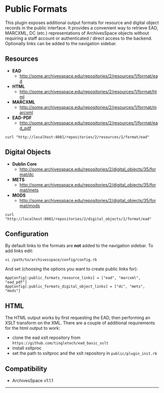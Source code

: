 Public Formats
=========

This plugin exposes additional output formats for resource and digital object records in the public interface. It provides a convenient way to retrieve EAD, MARCXML, DC (etc.) representations of ArchivesSpace objects without requiring a staff account or authenticated / direct access to the backend. Optionally links can be added to the navigation sidebar. 

Resources
-------------

- **EAD**
  - http://some.archivesspace.edu/repositories/2/resources/1/format/ead
- **HTML**
  - http://some.archivesspace.edu/repositories/2/resources/1/format/html
- **MARCXML**
  - http://some.archivesspace.edu/repositories/2/resources/1/format/marcxml
- **EAD-PDF**
  - http://some.archivesspace.edu/repositories/2/resources/1/format/ead_pdf

```
curl "http://localhost:8081/repositories/2/resources/1/format/ead"
```

Digital Objects
-------------------

- **Dublin Core**
  - http://some.archivesspace.edu/repositories/2/digital_objects/35/format/dc
- **METS**
  - http://some.archivesspace.edu/repositories/2/digital_objects/35/format/mets
- **MODS**
  - http://some.archivesspace.edu/repositories/2/digital_objects/35/format/mods

```
curl "http://localhost:8081/repositories/2/digital_objects/1/format/ead"
```

Configuration
------------------

By default links to the formats are **not** added to the navigation sidebar. To add links edit:

```
vi /path/to/archivesspace/config/config.rb
```

And set (choosing the options you want to create public links for):

```
AppConfig[:public_formats_resource_links] = ["ead", "marcxml", "ead_pdf"]
AppConfig[:public_formats_digital_object_links] = ["dc", "mets", "mods"]
```

HTML
--------

The HTML output works by first requesting the EAD, then performing an XSLT transform on the XML. There are a couple of additional requirements for the html output to work:

- clone the ead xslt repository from `https://github.com/tingletech/ead_basic_xslt`
- install xsltproc
- set the path to xsltproc and the xslt repository in `public/plugin_init.rb`

Compatibility
-----------------

- ArchivesSpace v1.1.1

---

